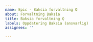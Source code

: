```yaml
---
name: Epic - Baksia forvaltning Q
about: Forvaltning Baksia
title: Baksia forvaltning Q
labels: Oppdatering Baksia (ansvarlig)
assignees: ''

---
```



